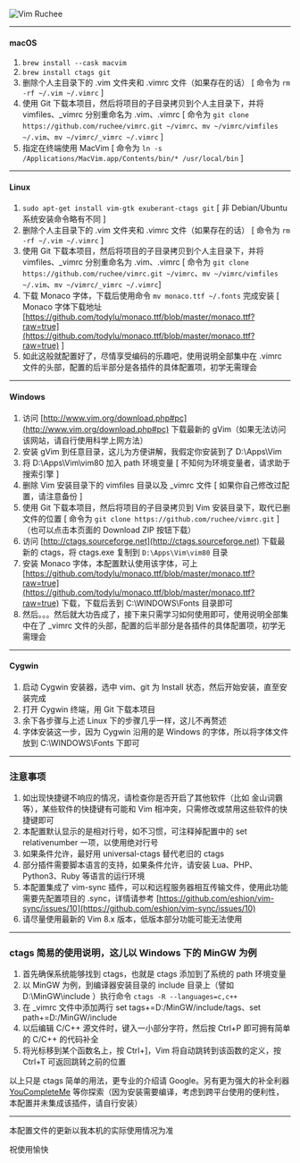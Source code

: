 ![Vim Ruchee](https://raw.github.com/ruchee/vimrc/master/macvim.jpg "Vim Ruchee")

----
#### macOS

1. `brew install --cask macvim`
2. `brew install ctags git`
3. 删除个人主目录下的 .vim 文件夹和 .vimrc 文件（如果存在的话） [ 命令为 `rm -rf ~/.vim ~/.vimrc` ]
4. 使用 Git 下载本项目，然后将项目的子目录拷贝到个人主目录下，并将 vimfiles、_vimrc 分别重命名为 .vim、.vimrc [ 命令为 `git clone https://github.com/ruchee/vimrc.git ~/vimrc`、`mv ~/vimrc/vimfiles ~/.vim`、`mv ~/vimrc/_vimrc ~/.vimrc` ]
5. 指定在终端使用 MacVim [ 命令为 `ln -s /Applications/MacVim.app/Contents/bin/* /usr/local/bin` ]

----

#### Linux

1. `sudo apt-get install vim-gtk exuberant-ctags git` [ 非 Debian/Ubuntu 系统安装命令略有不同  ]
2. 删除个人主目录下的 .vim 文件夹和 .vimrc 文件（如果存在的话） [ 命令为 `rm -rf ~/.vim ~/.vimrc` ]
3. 使用 Git 下载本项目，然后将项目的子目录拷贝到个人主目录下，并将 vimfiles、_vimrc 分别重命名为 .vim、.vimrc [ 命令为 `git clone https://github.com/ruchee/vimrc.git ~/vimrc`、`mv ~/vimrc/vimfiles ~/.vim`、`mv ~/vimrc/_vimrc ~/.vimrc`]
4. 下载 Monaco 字体，下载后使用命令 `mv monaco.ttf ~/.fonts` 完成安装 [ Monaco 字体下载地址 [https://github.com/todylu/monaco.ttf/blob/master/monaco.ttf?raw=true](https://github.com/todylu/monaco.ttf/blob/master/monaco.ttf?raw=true) ]
5. 如此这般就配置好了，尽情享受编码的乐趣吧，使用说明全部集中在 .vimrc 文件的头部，配置的后半部分是各插件的具体配置项，初学无需理会

----

#### Windows

1. 访问 [http://www.vim.org/download.php#pc](http://www.vim.org/download.php#pc) 下载最新的 gVim（如果无法访问该网站，请自行使用科学上网方法）
2. 安装 gVim 到任意目录，这儿为方便讲解，我假定你安装到了 D:\Apps\Vim
3. 将 D:\Apps\Vim\vim80 加入 path 环境变量 [ 不知何为环境变量者，请求助于搜索引擎 ]
4. 删除 Vim 安装目录下的 vimfiles 目录以及 _vimrc 文件 [ 如果你自己修改过配置，请注意备份 ]
5. 使用 Git 下载本项目，然后将项目的子目录拷贝到 Vim 安装目录下，取代已删文件的位置 [ 命令为 `git clone https://github.com/ruchee/vimrc.git` ]（也可以点击本页面的 Download ZIP 按钮下载）
6. 访问 [http://ctags.sourceforge.net](http://ctags.sourceforge.net) 下载最新的 ctags，将 ctags.exe 复制到 `D:\Apps\Vim\vim80` 目录
7. 安装 Monaco 字体，本配置默认使用该字体，可上 [https://github.com/todylu/monaco.ttf/blob/master/monaco.ttf?raw=true](https://github.com/todylu/monaco.ttf/blob/master/monaco.ttf?raw=true) 下载，下载后丢到 C:\WINDOWS\Fonts 目录即可
8. 然后。。。然后就大功告成了，接下来只需学习如何使用即可，使用说明全部集中在了 _vimrc 文件的头部，配置的后半部分是各插件的具体配置项，初学无需理会

----

#### Cygwin

1. 启动 Cygwin 安装器，选中 vim、git 为 Install 状态，然后开始安装，直至安装完成
2. 打开 Cygwin 终端，用 Git 下载本项目
3. 余下各步骤与上述 Linux 下的步骤几乎一样，这儿不再赘述
4. 字体安装这一步，因为 Cygwin 沿用的是 Windows 的字体，所以将字体文件放到 C:\WINDOWS\Fonts 下即可

----

### 注意事项

1. 如出现快捷键不响应的情况，请检查你是否开启了其他软件（比如 金山词霸 等），某些软件的快捷键有可能和 Vim 相冲突，只需修改或禁用这些软件的快捷键即可
2. 本配置默认显示的是相对行号，如不习惯，可注释掉配置中的 set relativenumber 一项，以使用绝对行号
3. 如果条件允许，最好用 universal-ctags 替代老旧的 ctags
4. 部分插件需要脚本语言的支持，如果条件允许，请安装 Lua、PHP、Python3、Ruby 等语言的运行环境
5. 本配置集成了 vim-sync 插件，可以和远程服务器相互传输文件，使用此功能需要先配置项目的 .sync，详情请参考 [https://github.com/eshion/vim-sync/issues/10](https://github.com/eshion/vim-sync/issues/10)
6. 请尽量使用最新的 Vim 8.x 版本，低版本部分功能可能无法使用

----

### ctags 简易的使用说明，这儿以 Windows 下的 MinGW 为例

1. 首先确保系统能够找到 ctags，也就是 ctags 添加到了系统的 path 环境变量
2. 以 MinGW 为例，到编译器安装目录的 include 目录上（譬如 D:\MinGW\include ）执行命令 `ctags -R --languages=c,c++`
3. 在 _vimrc 文件中添加两行 set tags+=D:/MinGW/include/tags、set path+=D:/MinGW/include
4. 以后编辑 C/C++ 源文件时，键入一小部分字符，然后按 Ctrl+P 即可拥有简单的 C/C++ 的代码补全
5. 将光标移到某个函数名上，按 Ctrl+]，Vim 将自动跳转到该函数的定义，按 Ctrl+T 可返回跳转之前的位置

以上只是 ctags 简单的用法，更专业的介绍请 Google。另有更为强大的补全利器 [YouCompleteMe](https://github.com/Valloric/YouCompleteMe) 等你探索（因为安装需要编译，考虑到跨平台使用的便利性，本配置并未集成该插件，请自行安装）

----

本配置文件的更新以我本机的实际使用情况为准

祝使用愉快
